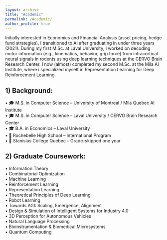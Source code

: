 ```yaml
---
layout: archive
title: "Academic"
permalink: /Academic/
author_profile: true
---
```



Initially interested in Economics and Financial Analysis (asset pricing, hedge fund strategies), I transitioned to AI after graduating in under three years (2021). During my first M.Sc. at Laval University, I worked on decoding motor information (e.g., kinematics, behavior, grip force) from intracortical neural signals in rodents using deep learning techniques at the CERVO Brain Research Center. I now (almost) completed my second M.Sc. at the Mila AI Institute, where i specialized myself in Representation Learning for Deep Reinforcement Learning.


## 1) Background:  

• 🎓 M.S. in Computer Science – University of Montreal / Mila Quebec AI Institute  
• 🎓 M.S. in Computer Science – Laval University / CERVO Brain Research Center  
• 🎓 B.A. in Economics – Laval University  
• 🏫 Rochebelle High School – International Program  
• 🏫 Stanislas College Quebec – Grade-skipped one year  


## 2) Graduate Coursework:  

• Information Theory  
• Combinatorial Optimization  
• Machine Learning  
• Reinforcement Learning  
• Representation Learning  
• Theoretical Principles of Deep Learning  
• Robot Learning  
• Towards AGI: Scaling, Emergence, Alignment  
• Design & Simulation of Intelligent Systems for Industry 4.0  
• 3D Perception for Autonomous Vehicles  
• Natural Language Processing  
• Bioinstrumentation & Biomedical Microsystems  
• Quantum Computing



